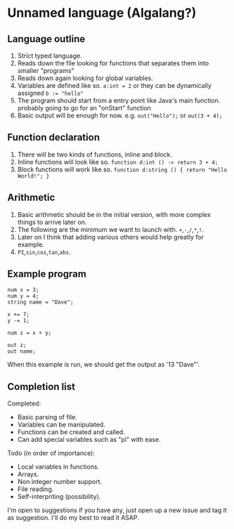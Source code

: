 # Unnamed language (Algalang?)
## Language outline
1. Strict typed language.
2. Reads down the file looking for functions that separates them into smaller "programs"
3. Reads down again looking for global variables.
4. Variables are defined like so. `a:int = 2` or they can be dynamically assigned `b := "hello"`
5. The program should start from a entry point like Java's main function. probably going to go for an "onStart" function
6. Basic output will be enough for now. e.g. `out("Hello");` or `out(3 + 4);`

## Function declaration

1. There will be two kinds of functions, inline and block.
2. Inline functions will look like so. `function d:int () -> return 3 + 4;`
3. Block functions will work like so.  `function d:string () { return "Hello World!"; }`

## Arithmetic
1. Basic arithmetic should be in the initial version, with more complex things to arrive later on.
2. The following are the minimum we want to launch with. `+`,`-`,`/`,`*`,`!`.
3. Later on I think that adding various others would help greatly for example.
4. `PI`,`sin`,`cos`,`tan`,`abs`.

## Example program
```
num x = 3;
num y = 4;
string name = "Dave";

x += 7;
y -= 1;

num z = x + y;

out z;
out name;
```

When this example is run, we should get the output as '13 "Dave"'.

## Completion list

Completed:
  - Basic parsing of file.
  - Variables can be manipulated.
  - Functions can be created and called.
  - Can add special variables such as "pi" with ease.

Todo (in order of importance):
  - Local variables in functions.
  - Arrays.
  - Non integer number support.
  - File reading.
  - Self-interpriting (possibility).

I'm open to suggestions if you have any, just open up a new issue and tag it as suggestion. I'll do my best to read it ASAP.
